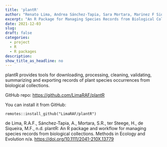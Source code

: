 ```yaml
---
title: 'plantR'
author: "Renato Lima, Andrea Sánchez-Tapia, Sara Mortara, Marinez F Siqueira, Hans van ter Steege"
excerpt: "An R Package for Managing Species Records from Biological Collections, led and maintained by Renato Lima"
date: 2021-12-03
slug: 
draft: false
categories:
  - project
  - R
  - R packages
description: 
show_title_as_headline: no
---
```


plantR provides tools for downloading, processing, cleaning, validating, summarizing and exporting records of plant species occurrences from biological collections. 

GitHub repo:
https://github.com/LimaRAF/plantR

You can install it from GitHub: 
```
remotes::install_github("LimaRAF/plantR")
````

 
de Lima, R.A.F., Sánchez-Tapia, A., Mortara, S.R., ter Steege, H., de Siqueira, M.F., n.d. plantR: An R package and workflow for managing species records from biological collections. Methods in Ecology and Evolution n/a. https://doi.org/10.1111/2041-210X.13779




